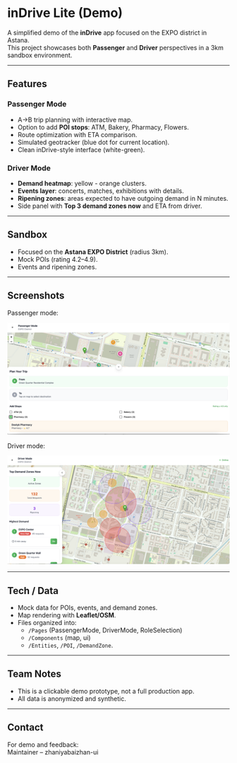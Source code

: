 # inDrive Lite (Demo)

A simplified demo of the **inDrive** app focused on the EXPO district in Astana.  
This project showcases both **Passenger** and **Driver** perspectives in a 3km sandbox environment.

---

## Features

### Passenger Mode
- A→B trip planning with interactive map.
- Option to add **POI stops**: ATM, Bakery, Pharmacy, Flowers.
- Route optimization with ETA comparison.
- Simulated geotracker (blue dot for current location).
- Clean inDrive-style interface (white-green).

### Driver Mode
- **Demand heatmap**: yellow - orange clusters.
- **Events layer**: concerts, matches, exhibitions with details.
- **Ripening zones**: areas expected to have outgoing demand in N minutes.
- Side panel with **Top 3 demand zones now** and ETA from driver.

---

## Sandbox
- Focused on the **Astana EXPO District** (radius 3km).
- Mock POIs (rating 4.2–4.9).
- Events and ripening zones.

---

## Screenshots
Passenger mode:

![Passenger Demo](/passenger.mode.png)

Driver mode:

![Driver Demo](/driver.mode.png)

---

## Tech / Data
- Mock data for POIs, events, and demand zones.
- Map rendering with **Leaflet/OSM**.
- Files organized into:  
  - `/Pages` (PassengerMode, DriverMode, RoleSelection)  
  - `/Components` (map, ui)  
  - `/Entities`, `/POI`, `/DemandZone`.

---

## Team Notes
- This is a clickable demo prototype, not a full production app.
- All data is anonymized and synthetic.

---

## Contact
For demo and feedback:  
Maintainer – zhaniyabaizhan-ui  

